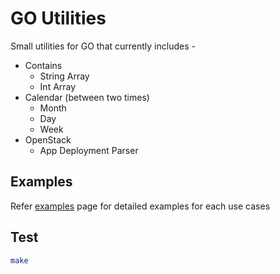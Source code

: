 # GO Utilities

Small utilities for GO that currently includes -

* Contains
  * String Array
  * Int Array
* Calendar (between two times)
  * Month
  * Day
  * Week
* OpenStack
  * App Deployment Parser

## Examples

Refer [examples](examples) page for detailed examples for each use cases

## Test

```sh
make
```